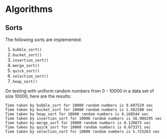 # Algorithms

## Sorts

The following sorts are implemented:

1. `bubble_sort()`
2. `bucket_sort()`
3. `insertion_sort()`
4. `merge_sort()`
5. `quick_sort()`
6. `selection_sort()`
7. `heap_sort()`

On testing with uniform random numbers from 0 - 10000 in a data set of size 10000, 
here are the results:

```
Time taken by bubble_sort for 10000 random numbers is 9.697529 sec
Time taken by bucket_sort for 10000 random numbers is 1.582280 sec
Time taken by heap_sort for 10000 random numbers is 0.168544 sec
Time taken by insertion_sort for 10000 random numbers is 16.904295 sec
Time taken by merge_sort for 10000 random numbers is 0.120875 sec
Time taken by quick_sort for 10000 random numbers is 0.073371 sec
Time taken by selection_sort for 10000 random numbers is 5.725263 sec

```
